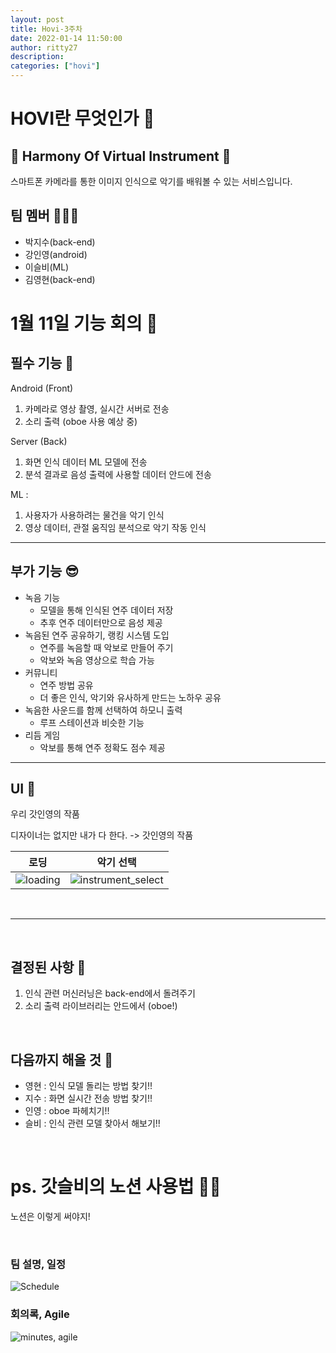 ```yaml
---
layout: post
title: Hovi-3주차
date: 2022-01-14 11:50:00
author: ritty27
description:
categories: ["hovi"]
---
```

# HOVI란 무엇인가 🎻

## 🥁 Harmony Of Virtual Instrument 🎹
스마트폰 카메라를 통한 이미지 인식으로 악기를 배워볼 수 있는 서비스입니다.

## 팀 멤버 🧑‍🤝‍🧑

-   박지수(back-end)
-   강인영(android)
-   이슬비(ML)
-   김영현(back-end)

# 1월 11일 기능 회의 💪

## 필수 기능 🎻

Android (Front)
 1. 카메라로 영상 촬영, 실시간 서버로 전송
 2. 소리 출력 (oboe 사용 예상 중)

Server (Back)
 1. 화면 인식 데이터 ML 모델에 전송
 2. 분석 결과로 음성 출력에 사용할 데이터 안드에 전송

ML : 
 1. 사용자가 사용하려는 물건을 악기 인식
 2. 영상 데이터, 관절 움직임 분석으로 악기 작동 인식

 ---


## 부가 기능 😎

- 녹음 기능 
    - 모델을 통해 인식된 연주 데이터 저장
    - 추후 연주 데이터만으로 음성 제공
- 녹음된 연주 공유하기, 랭킹 시스템 도입
    - 연주를 녹음할 때 악보로 만들어 주기
    - 악보와 녹음 영상으로 학습 가능
- 커뮤니티
    - 연주 방법 공유
    - 더 좋은 인식, 악기와 유사하게 만드는 노하우 공유
- 녹음한 사운드를 함께 선택하여 하모니 출력
    - 루프 스테이션과 비슷한 기능
- 리듬 게임
    - 악보를 통해 연주 정확도 점수 제공

---

## UI 👀

우리 갓인영의 작품

디자이너는 없지만 내가 다 한다. -> 갓인영의 작품


|로딩|악기 선택|
|:-----:|:-----:|
|![loading](https://images.velog.io/images/jisoo/post/2d78c404-6e4b-44cc-b014-bf2ae652f5cd/2022-01-15-15-53-39.png)|![instrument_select](https://images.velog.io/images/jisoo/post/25e0b37c-1819-46af-96ef-6b8334ac96c8/2022-01-15-15-54-17.png)|

<br>

---
<br>

## 결정된 사항 🤔

1. 인식 관련 머신러닝은 back-end에서 돌려주기
2. 소리 출력 라이브러리는 안드에서 (oboe!)

<br>

## 다음까지 해올 것 🤑

- 영현 : 인식 모델 돌리는 방법 찾기!!
- 지수 : 화면 실시간 전송 방법 찾기!!
- 인영 : oboe 파헤치기!!
- 슬비 : 인식 관련 모델 찾아서 해보기!!

<br>

# ps. 갓슬비의 노션 사용법 💁‍♀️
노션은 이렇게 써야지!

<br>

### 팀 설명, 일정
![Schedule](https://images.velog.io/images/jisoo/post/85133dc6-d492-4f12-b4b0-7707634dba43/2022-01-15-16-03-49.png)

### 회의록, Agile
![minutes, agile](https://images.velog.io/images/jisoo/post/5ce36fff-6592-47be-9067-c9e8a5c15db1/2022-01-15-16-04-05.png)